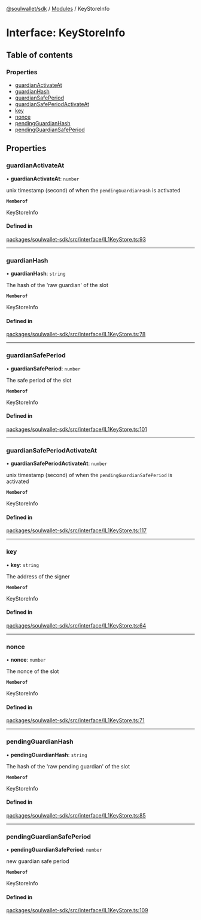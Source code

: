 [@soulwallet/sdk](../README.md) / [Modules](../modules.md) / KeyStoreInfo

# Interface: KeyStoreInfo

## Table of contents

### Properties

- [guardianActivateAt](KeyStoreInfo.md#guardianactivateat)
- [guardianHash](KeyStoreInfo.md#guardianhash)
- [guardianSafePeriod](KeyStoreInfo.md#guardiansafeperiod)
- [guardianSafePeriodActivateAt](KeyStoreInfo.md#guardiansafeperiodactivateat)
- [key](KeyStoreInfo.md#key)
- [nonce](KeyStoreInfo.md#nonce)
- [pendingGuardianHash](KeyStoreInfo.md#pendingguardianhash)
- [pendingGuardianSafePeriod](KeyStoreInfo.md#pendingguardiansafeperiod)

## Properties

### guardianActivateAt

• **guardianActivateAt**: `number`

unix timestamp (second) of when the `pendingGuardianHash` is activated

**`Memberof`**

KeyStoreInfo

#### Defined in

[packages/soulwallet-sdk/src/interface/IL1KeyStore.ts:93](https://github.com/SoulWallet/soulwalletlib/blob/ba276ce/packages/soulwallet-sdk/src/interface/IL1KeyStore.ts#L93)

___

### guardianHash

• **guardianHash**: `string`

The hash of the 'raw guardian' of the slot

**`Memberof`**

KeyStoreInfo

#### Defined in

[packages/soulwallet-sdk/src/interface/IL1KeyStore.ts:78](https://github.com/SoulWallet/soulwalletlib/blob/ba276ce/packages/soulwallet-sdk/src/interface/IL1KeyStore.ts#L78)

___

### guardianSafePeriod

• **guardianSafePeriod**: `number`

The safe period of the slot

**`Memberof`**

KeyStoreInfo

#### Defined in

[packages/soulwallet-sdk/src/interface/IL1KeyStore.ts:101](https://github.com/SoulWallet/soulwalletlib/blob/ba276ce/packages/soulwallet-sdk/src/interface/IL1KeyStore.ts#L101)

___

### guardianSafePeriodActivateAt

• **guardianSafePeriodActivateAt**: `number`

unix timestamp (second) of when the `pendingGuardianSafePeriod` is activated

**`Memberof`**

KeyStoreInfo

#### Defined in

[packages/soulwallet-sdk/src/interface/IL1KeyStore.ts:117](https://github.com/SoulWallet/soulwalletlib/blob/ba276ce/packages/soulwallet-sdk/src/interface/IL1KeyStore.ts#L117)

___

### key

• **key**: `string`

The address of the signer

**`Memberof`**

KeyStoreInfo

#### Defined in

[packages/soulwallet-sdk/src/interface/IL1KeyStore.ts:64](https://github.com/SoulWallet/soulwalletlib/blob/ba276ce/packages/soulwallet-sdk/src/interface/IL1KeyStore.ts#L64)

___

### nonce

• **nonce**: `number`

The nonce of the slot

**`Memberof`**

KeyStoreInfo

#### Defined in

[packages/soulwallet-sdk/src/interface/IL1KeyStore.ts:71](https://github.com/SoulWallet/soulwalletlib/blob/ba276ce/packages/soulwallet-sdk/src/interface/IL1KeyStore.ts#L71)

___

### pendingGuardianHash

• **pendingGuardianHash**: `string`

The hash of the 'raw pending guardian' of the slot

**`Memberof`**

KeyStoreInfo

#### Defined in

[packages/soulwallet-sdk/src/interface/IL1KeyStore.ts:85](https://github.com/SoulWallet/soulwalletlib/blob/ba276ce/packages/soulwallet-sdk/src/interface/IL1KeyStore.ts#L85)

___

### pendingGuardianSafePeriod

• **pendingGuardianSafePeriod**: `number`

new guardian safe period

**`Memberof`**

KeyStoreInfo

#### Defined in

[packages/soulwallet-sdk/src/interface/IL1KeyStore.ts:109](https://github.com/SoulWallet/soulwalletlib/blob/ba276ce/packages/soulwallet-sdk/src/interface/IL1KeyStore.ts#L109)
